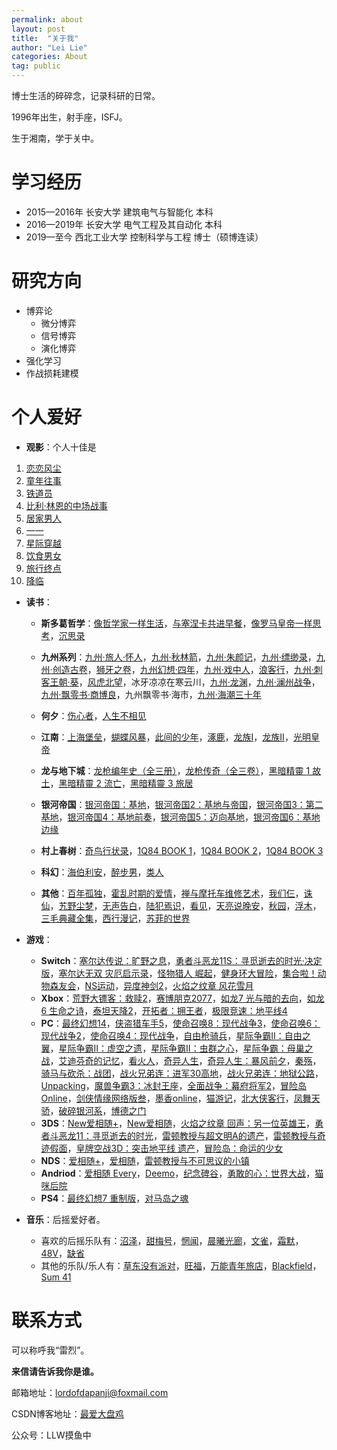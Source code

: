 ```yaml
---
permalink: about
layout: post
title:  "关于我"
author: "Lei Lie"
categories: About
tag: public
---
```

博士生活的碎碎念，记录科研的日常。

1996年出生，射手座，ISFJ。

生于湘南，学于关中。

# 学习经历

- 2015—2016年 长安大学 建筑电气与智能化 本科
- 2016—2019年 长安大学 电气工程及其自动化 本科
- 2019—至今 西北工业大学 控制科学与工程 博士（硕博连读）

# 研究方向

- 博弈论
  - 微分博弈
  - 信号博弈
  - 演化博弈
- 强化学习
- 作战损耗建模

# 个人爱好

- **观影**：个人十佳是
1. [恋恋风尘](https://movie.protected.com/subject/1292330/)
2. [童年往事](https://movie.protected.com/subject/1300572/)
3. [铁道员](https://movie.protected.com/subject/1306634/)
4. [比利·林恩的中场战事](https://movie.protected.com/subject/25983044/)
5. [居家男人](https://movie.protected.com/subject/1301886/)
6. [一一](https://movie.protected.com/subject/1292434/)
7. [星际穿越](https://movie.protected.com/subject/1889243/)
8. [饮食男女](https://movie.protected.com/subject/1291818/)
9. [旅行终点](https://movie.protected.com/subject/25821461/)
10. [降临](https://movie.protected.com/subject/21324900/)

- **读书**：
  
  - **斯多葛哲学**：[像哲学家一样生活](https://book.protected.com/subject/27167270/)，[与塞涅卡共进早餐](https://book.protected.com/subject/36152086/)，[像罗马皇帝一样思考](https://book.protected.com/subject/36170517/)，[沉思录](https://book.protected.com/subject/2359003/)
  
  - **九州系列**：[九州·旅人·怀人](https://book.protected.com/subject/26980565/)，[九州·秋林箭](https://book.protected.com/subject/2330635/)，[九州·朱颜记](https://book.protected.com/subject/1786536/)，[九州·缥缈录](https://book.protected.com/subject/1321017/)，[九州·创造古卷](https://book.protected.com/subject/2084961/)，[狮牙之卷](https://book.protected.com/subject/2265750/)，[九州幻想·四年](https://book.protected.com/subject/3864624/)，[九州·戏中人](https://book.protected.com/subject/10545414/)，[浪客行](https://book.protected.com/subject/25851030/)，[九州·刺客王朝·葵](https://book.protected.com/subject/4219418/)，[风虎北望](https://book.protected.com/subject/25844241/)，冰牙凉凉在寒云川，[九州·龙渊](https://book.protected.com/subject/5355649/)，[九州·澜州战争](https://book.protected.com/subject/5416595/)，[九州·飘零书·商博良](https://book.protected.com/subject/30334816/)，九州飘零书·海市，[九州·海潮三十年](https://book.protected.com/subject/5299772/)
  - **何夕**：[伤心者](https://book.protected.com/subject/26590999/)，[人生不相见](https://book.protected.com/subject/6151679/)
  - **江南**：[上海堡垒](https://book.protected.com/subject/3268399/)，[蝴蝶风暴](https://book.protected.com/subject/2127790/)，[此间的少年](https://book.protected.com/subject/1020459/)，[涿鹿](https://book.protected.com/subject/3674734/)，[龙族Ⅰ](https://book.protected.com/subject/4737329/)，[龙族Ⅱ](https://book.protected.com/subject/6434543/)，[光明皇帝](https://book.protected.com/subject/2011423/)
  - **龙与地下城**：[龙枪编年史（全三册）](https://book.protected.com/subject/7153409/)，[龙枪传奇（全三卷）](https://book.protected.com/subject/1015189/)，[黑暗精靈 1 故土](https://book.protected.com/subject/3214774/)，[黑暗精靈 2 流亡](https://book.protected.com/subject/3214779/)，[黑暗精靈 3 旅居](https://book.protected.com/subject/3214780/)
  - **银河帝国**：[银河帝国：基地](https://book.protected.com/subject/7065521/)，[银河帝国2：基地与帝国](https://book.protected.com/subject/7065529/)，[银河帝国3：第二基地](https://book.protected.com/subject/10604915/)，[银河帝国4：基地前奏](https://book.protected.com/subject/11525217/)，[银河帝国5：迈向基地](https://book.protected.com/subject/11528306/)，[银河帝国6：基地边缘](https://book.protected.com/subject/11528307/)
  - **村上春树**：[奇鸟行状录](https://book.protected.com/subject/25869143/)，[1Q84 BOOK 1](https://book.protected.com/subject/4742918/)，[1Q84 BOOK 2](https://book.protected.com/subject/4885241/)，[1Q84 BOOK 3](https://book.protected.com/subject/5502995/)
  - **科幻**：[海伯利安](https://book.protected.com/subject/25941890/)，[醉步男](https://book.protected.com/subject/30359030/)，[类人](https://book.protected.com/subject/1060448/)
  - **其他**：[百年孤独](https://book.protected.com/subject/6082808/)，[霍乱时期的爱情](https://book.protected.com/subject/10594787/)，[禅与摩托车维修艺术](https://book.protected.com/subject/6811366/)，[我们仨](https://book.protected.com/subject/19958089/)，[诛仙](https://book.protected.com/subject/2570719/)，[艽野尘梦](https://book.protected.com/subject/30235748/)，[无声告白](https://book.protected.com/subject/26382433/)，[陆犯焉识](https://book.protected.com/subject/25882276/)，[看见](https://book.protected.com/subject/20427187/)，[天亮说晚安](https://book.protected.com/subject/1037589/)，[秋园](https://book.protected.com/subject/34998019/)，[浮木](https://book.protected.com/subject/35479662/)，[三毛典藏全集](https://book.protected.com/subject/21346636/)，[西行漫记](https://book.protected.com/subject/1210036/)，[苏菲的世界](https://book.protected.com/subject/1045818/)
  
- **游戏**：
  
  - **Switch**：[塞尔达传说：旷野之息](https://www.protected.com/game/26817171/)，[勇者斗恶龙11S：寻觅逝去的时光·决定版](https://www.protected.com/game/30459604/)，[塞尔达无双 灾厄启示录](https://www.protected.com/game/35201788/)，[怪物猎人 崛起](https://www.protected.com/game/35206695/)，[健身环大冒险](https://www.protected.com/game/34824349/)，[集合啦！动物森友会](https://www.protected.com/game/30325263/)，[NS运动](https://www.protected.com/game/35764203/)，[异度神剑2](https://www.protected.com/game/26954563/)，[火焰之纹章 风花雪月](https://www.protected.com/game/27125990/)
  - **Xbox**：[荒野大镖客：救赎2](https://www.protected.com/game/26815212/)，[赛博朋克2077](https://www.protected.com/game/25931998/)，[如龙7 光与暗的去向](https://www.protected.com/game/34809193/)，[如龙6 生命之诗](https://www.protected.com/game/26615838/)，[泰坦天降2](https://www.protected.com/game/26771824/)，[开拓者：拥王者](https://www.protected.com/game/30191533/)，[极限竞速：地平线4](https://www.protected.com/game/30243041/)
  - **PC**：[最终幻想14](https://www.protected.com/game/24756044/)，[侠盗猎车手5](https://www.protected.com/game/35688209/)，[使命召唤8：现代战争3](https://www.protected.com/game/10734081/)，[使命召唤6：现代战争2](https://www.protected.com/game/10734060/)，[使命召唤4：现代战争](https://www.protected.com/game/10734051/)，[自由枪骑兵](https://www.protected.com/game/10785799/)，[星际争霸Ⅱ：自由之翼](https://www.protected.com/game/10758493/)，[星际争霸Ⅱ：虚空之遗](https://www.protected.com/game/24381598/)，[星际争霸Ⅱ：虫群之心](https://www.protected.com/game/21348156/)，[星际争霸：母巢之战](https://www.protected.com/game/10787906/)，[艾迪芬奇的记忆](https://www.protected.com/game/26411799/)，[看火人](https://www.protected.com/game/26308123/)，[奇异人生](https://www.protected.com/game/26317250/)，[奇异人生：暴风前夕](https://www.protected.com/game/27067717/)，[秦殇](https://www.protected.com/game/10751238/)，[骑马与砍杀：战团](https://www.protected.com/game/26347117/)，[战火兄弟连：进军30高地](https://www.protected.com/game/10796668/)，[战火兄弟连：地狱公路](https://www.protected.com/game/23009563/)，[Unpacking](https://www.protected.com/game/34676679/)，[魔兽争霸3：冰封王座](https://www.protected.com/game/10745258/)，[全面战争：幕府将军2](https://www.protected.com/game/10738477/)，[冒险岛Online](https://www.protected.com/game/10751017/)，[剑侠情缘网络版叁](https://www.protected.com/game/10733564/)，[墨香online](https://www.protected.com/game/26938883/)，[猫游记](https://www.protected.com/game/30290181/)，[北大侠客行](https://www.protected.com/game/25728641/)，[凤舞天骄](https://www.protected.com/game/26366723/)，[破碎银河系](https://www.protected.com/game/20434145/)，[博德之门](https://www.protected.com/game/10757793/)
  - **3DS**：[New爱相随+](https://www.protected.com/game/26368641/)，[New爱相随](https://www.protected.com/game/25910118/)，[火焰之纹章 回声：另一位英雄王](https://www.protected.com/game/26960496/)，[勇者斗恶龙11：寻觅逝去的时光](https://www.protected.com/game/26803571/)，[雷顿教授与超文明A的遗产](https://www.protected.com/game/21423773/)，[雷顿教授与奇迹假面](https://www.protected.com/game/20501236/)，[皇牌空战3D：突击地平线 遗产](https://www.protected.com/game/26374347/)，[冒险岛：命运的少女](https://www.protected.com/game/26721857/)
  - **NDS**：[爱相随+](https://www.protected.com/game/25908297/)，[爱相随](https://www.protected.com/game/10755038/)，[雷顿教授与不可思议的小镇](https://www.protected.com/game/10744992/)
  - **Andriod**：[爱相随 Every](https://www.protected.com/game/30191479/)，[Deemo](https://www.protected.com/game/26367850/)，[纪念碑谷](https://www.protected.com/game/25865152/)，[勇敢的心：世界大战](https://www.protected.com/game/25922096/)，[猫咪后院](https://www.protected.com/game/26365586/)
  - **PS4**：[最终幻想7 重制版](https://www.protected.com/game/26425696/)，[对马岛之魂](https://www.protected.com/game/27185974/)
  
- **音乐**：后摇爱好者。
  - 喜欢的后摇乐队有：[沼泽](https://music.protected.com/musician/104862/)，[甜梅号](https://music.protected.com/musician/104572/)，[惘闻](https://music.protected.com/musician/104604/)，[晨曦光廊](https://music.protected.com/subject/21370818/)，[文雀](https://music.protected.com/musician/129128/)，[霜默](https://music.protected.com/subject/35088639/)，[48V](https://music.protected.com/musician/127555/)，[缺省](https://music.protected.com/subject/26998943/)
  - 其他的乐队/乐人有：[草东没有派对](https://music.protected.com/musician/133281/)，[旺福](https://music.protected.com/musician/104605/)，[万能青年旅店](https://music.protected.com/musician/104585/)，[Blackfield](https://music.protected.com/musician/100489/)，[Sum 41](https://music.protected.com/musician/103352/)

# 联系方式

可以称呼我“雷烈”。

**来信请告诉我你是谁。**

邮箱地址：lordofdapanji@foxmail.com

CSDN博客地址：[最爱大盘鸡](https://blog.csdn.net/Ruins_LEE?spm=1000.2115.3001.5343)

公众号：LLW摸鱼中